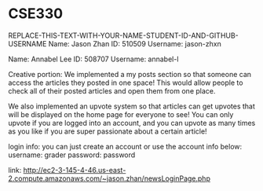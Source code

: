 # CSE330
REPLACE-THIS-TEXT-WITH-YOUR-NAME-STUDENT-ID-AND-GITHUB-USERNAME
Name: Jason Zhan
ID: 510509
Username: jason-zhxn


Name: Annabel Lee
ID: 508707
Username: annabel-l

Creative portion:
We implemented a my posts section so that someone can access the articles they posted in one space! This would allow people to check all of their posted articles and open them from one place. 

We also implemented an upvote system so that articles can get upvotes that will be displayed on the home page for everyone to see! You can only upvote if you are logged into an account, and you can upvote as many times as you like if you are super passionate about a certain article!


login info:
you can just create an account or use the account info below:
username: grader
password: password

link: http://ec2-3-145-4-46.us-east-2.compute.amazonaws.com/~jason.zhan/newsLoginPage.php